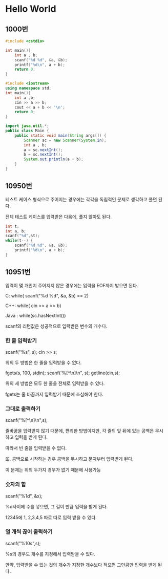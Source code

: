 # Hello World

## 1000번

```c
#include <cstdio>

int main(){
    int a , b;
    scanf("%d %d", &a, &b);
    printf("%d\n", a + b);
    return 0;
}
```

```c++
#include <iostream>
using namespace std;
int main(){
    int a ,b;
    cin >> a >> b;
    cout << a + b << '\n';
    return 0;
}
```

```java
import java.util.*;
public class Main {
    public static void main(String args[]) {
        Scanner sc = new Scanner(System.in);
        int a , b;
        a = sc.nextInt();
        b = sc.nextInt();
        System.out.println(a + b);
    }
}
```

## 10950번

테스트 케이스 형식으로 주어지는 경우에는 각각을 독립적인 문제로 생각하고 풀면 된다.

전체 테스트 케이스를 입력받은 다음에, 풀지 않아도 된다.

```c
int t;
int a, b;
scanf("%d",&t);
while(t--) {
    scanf("%d %d", &a, &b);
    printf("%d\n", a + b);
}
```

## 10951번

입력이 몇 개인지 주어지지 않은 경우에는 입력을 EOF까지 받으면 된다.

C: while( scanf("%d %d", &a, &b) == 2)

C++: while( cin >> a >> b)

Java : while(sc.hasNextInt())

scanf의 리턴값은 성공적으로 입력받은 변수의 개수다.

### 한 줄 입력받기

scanf("%s", s);
cin >> s;

위의 두 방법은 한 줄을 입력받을 수 없다.

fgets(s, 100, stdin);
scanf('%[^\n]\n", s);
getline(cin,s);

위의 세 방법은 모두 한 줄을 전체로 입력받을 수 있다.

fgets는 줄 바꿈까지 입력받기 때문에 조심해야 한다.

### 그대로 출력하기

scanf("%[^\n]\n",s);

줄바꿈을 입력받지 않기 때문에, 편리한 방법이지만, 각 줄의 앞 뒤에 있는 공백은 무시하고 입력을 받게 된다.

따라서 빈 줄을 입력받을 수 없다.

또, 공백으로 시작하는 경우 공백을 무시하고 문자부터 입력받게 된다.

이 문제는 위의 두가지 경우가 없기 때문에 사용가능

### 숫자의 합

scanf("%1d", &x);

%d사이에 수를 넣으면, 그 길이 만큼 입력을 받게 된다.

12345에 1, 2,3,4,5 따로 따로 입력 받을 수 있다.

### 열 개씩 끊어 출력하기

scanf("%10s",s);

%s의 경우도 개수를 지정해서 입력받을 수 있다.

만약, 입력받을 수 있는 것의 개수가 지정한 개수보다 적으면 그만큼만 입력을 받게 된다.

